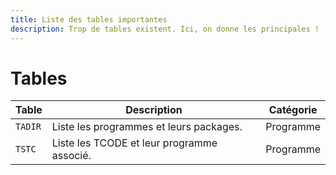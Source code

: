 ```yaml
---
title: Liste des tables importantes
description: Trop de tables existent. Ici, on donne les principales !
---
```


# Tables

| Table      | Description                          | Catégorie |
| ----------- | ------------------------------------ | ---- |
| `TADIR`       | Liste les programmes et leurs packages.  | Programme |
| `TSTC`       | Liste les TCODE et leur programme associé.  | Programme |